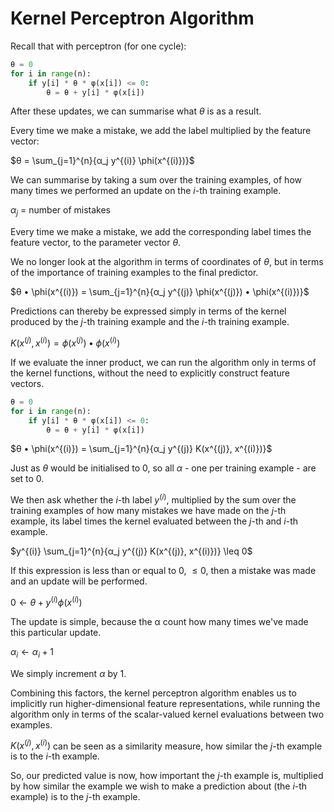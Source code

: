 # Kernel Perceptron Algorithm

Recall that with perceptron (for one cycle):

```python
θ = 0
for i in range(n):
    if y[i] * θ * φ(x[i]) <= 0:
        θ = θ + y[i] * φ(x[i])
```

After these updates, we can summarise what $θ$ is as a result.

Every time we make a mistake, we add the label multiplied by the feature vector:

$θ = \sum_{j=1}^{n}{α_j y^{(i)} \phi(x^{(i)})}$

We can summarise by taking a sum over the training examples, of how many times we performed an update on the $i$-th training example.

$α_j$ = number of mistakes

Every time we make a mistake, we add the corresponding label times the feature vector, to the parameter vector $θ$.

We no longer look at the algorithm in terms of coordinates of $θ$, but in terms of the importance of training examples to the final predictor.

$θ • \phi(x^{(i)}) = \sum_{j=1}^{n}{α_j y^{(j)} \phi(x^{(j)}) • \phi(x^{(i)})}$

Predictions can thereby be expressed simply in terms of the kernel produced by the $j$-th training example and the $i$-th training example.

$K(x^{(j)}, x^{(i)}) = \phi(x^{(j)}) • \phi(x^{(i)})$

If we evaluate the inner product, we can run the algorithm only in terms of the kernel functions, without the need to explicitly construct feature vectors.

```python
θ = 0
for i in range(n):
    if y[i] * θ * φ(x[i]) <= 0:
        θ = θ + y[i] * φ(x[i])
```

$θ • \phi(x^{(i)}) = \sum_{j=1}^{n}{α_j y^{(j)} K(x^{(j)}, x^{(i)})}$

Just as $θ$ would be initialised to $0$, so all $α$ - one per training example - are set to $0$.

We then ask whether the $i$-th label $y^{(i)}$, multiplied by the sum over the training examples of how many mistakes we have made on the $j$-th example, its label times the kernel evaluated between the $j$-th and $i$-th example.

$y^{(i)} \sum_{j=1}^{n}{α_j y^{(j)} K(x^{(j)}, x^{(i)})} \leq 0$

If this expression is less than or equal to $0$, $\leq 0$, then a mistake was made and an update will be performed.

$0 ← θ + y^{(i)} \phi(x^{(i)})$

The update is simple, because the α count how many times we've made this particular update.

$α_i ← α_i + 1$

We simply increment $α$ by $1$.

Combining this factors, the kernel perceptron algorithm enables us to implicitly run higher-dimensional feature representations, while running the algorithm only in terms of the scalar-valued kernel evaluations between two examples.

$K(x^{(j)}, x^{(i)})$ can be seen as a similarity measure, how similar the $j$-th example is to the $i$-th example.

So, our predicted value is now, how important the $j$-th example is, multiplied by how similar the example we wish to make a prediction about (the $i$-th example) is to the $j$-th example.
